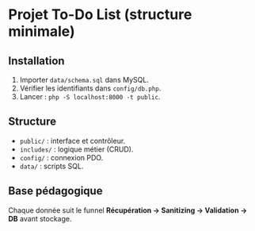 # Projet To-Do List (structure minimale)

## Installation
1. Importer `data/schema.sql` dans MySQL.
2. Vérifier les identifiants dans `config/db.php`.
3. Lancer : `php -S localhost:8000 -t public`.

## Structure
- `public/` : interface et contrôleur.
- `includes/` : logique métier (CRUD).
- `config/` : connexion PDO.
- `data/` : scripts SQL.

## Base pédagogique
Chaque donnée suit le funnel **Récupération → Sanitizing → Validation → DB** avant stockage.
